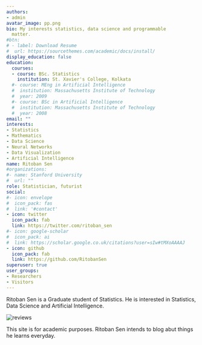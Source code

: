 ```yaml
---
authors:
- admin
avatar_image: pp.png
bio: My interests statistics, data science and programmable
  matter.
#btn:
# - label: Download Resume
#  url: https://sourcethemes.com/academic/docs/install/
display_education: false
education:
  courses:
  - course: BSc. Statistics
    institution: St. Xavier's College, Kolkata
  #- course: MEng in Artificial Intelligence
  #  institution: Massachusetts Institute of Technology
  #  year: 2009
  #- course: BSc in Artificial Intelligence
  #  institution: Massachusetts Institute of Technology
  #  year: 2008
email: ""
interests:
- Statistics
- Mathematics
- Data Science
- Neural Networks
- Data Visualization
- Artificial Intelligence
name: Ritoban Sen
#organizations:
#- name: Stanford University
#  url: ""
role: Statistician, futurist
social:
#- icon: envelope
#  icon_pack: fas
#  link: '#contact'
- icon: twitter
  icon_pack: fab
  link: https://twitter.com/ritoban_sen
#- icon: google-scholar
#  icon_pack: ai
#  link: https://scholar.google.co.uk/citations?user=sIw#tMXoAAAAJ
- icon: github
  icon_pack: fab
  link: https://github.com/RitobanSen
superuser: true
user_groups:
- Researchers
- Visitors
---
```


Ritoban Sen is a Graduate student of Statistics. He is interested in Statistics, Data Science and Artificial Intelligence.

![reviews](../../img/certifacates.jpg)

This site is for academic purposes. Ritoban Sen intends to blog abut things he learns everyday.
